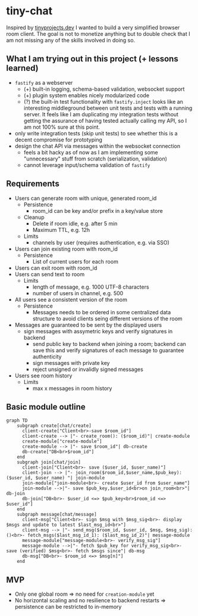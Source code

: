 # tiny-chat

Inspired by [tinyprojects.dev](https://tinyprojects.dev/) I wanted to build a very simplified browser room client. The goal is not to monetize anything but to double check that I am not missing any of the skills involved in doing so.

## What I am trying out in this project (+ lessons learned)

- `fastify` as a webserver
  - (+) built-in logging, schema-based validation, websocket support
  - (+) plugin system enables nicely modularized code
  - (?) the built-in test functionality with `fastify.inject` looks like an interesting middleground between unit tests and tests with a running server. It feels like I am duplicating my integration tests without getting the assurance of having tested actually calling my API, so I am not 100% sure at this point.
- only write integration tests (skip unit tests) to see whether this is a decent compromise for prototyping
- design the chat API via messages within the websocket connection
  - feels a bit hacky as of now as I am implementing some "unnecessary" stuff from scratch (serialization, validation)
  - cannot leverage input/schema validation of `fastify`

## Requirements

- Users can generate room with unique, generated room_id
  - Persistence
    - room_id can be key and/or prefix in a key/value store
  - Cleanup
    - Delete if room idle, e.g. after 5 min
    - Maximum TTL, e.g. 12h
  - Limits
    - channels by user (requires authentication, e.g. via SSO)
- Users can join existing room with room_id
  - Persistence
    - List of current users for each room
- Users can exit room with room_id
- Users can send text to room
  - Limits
    - length of message, e.g. 1000 UTF-8 characters
    - number of users in channel, e.g. 500
- All users see a consistent version of the room
  - Persistence
    - Messages needs to be ordered in some centralized data structure to avoid clients seing different versions of the room
- Messages are guaranteed to be sent by the displayed users
  - sign messages with assymetric keys and verify signatures in backend
    - send public key to backend when joining a room; backend can save this and verify signatures of each message to guarantee authenticity
    - sign messages with private key
    - reject unsigned or invalidly signed messages
- Users see room history
  - Limits
    - max x messages in room history

## Basic module outline

```mermaid
graph TD
    subgraph create[chat/create]
      client-create["Client<br>-save $room_id"]
      client-create --> |"- create_room(): ($room_id)"| create-module
      create-module["create-module"]
      create-module --> |"- save $room_id"| db-create
      db-create["DB<br>$room_id"]
    end
    subgraph join[chat/join]
      client-join["Client<br>- save ($user_id, $user_name)"]
      client-join --> |"- join_room($room_id,$user_name,$pub_key): ($user_id, $user_name) "| join-module
      join-module["join-module<br>- create $user_id from $user_name"]
      join-module -->|"- save $pub_key,$user_id<br>on join_room<br>"| db-join
      db-join["DB<br>- $user_id <=> $pub_key<br>$room_id <=> $user_id"]
    end
    subgraph message[chat/message]
      client-msg["Client<br>- sign $msg with $msg_sig<br>- display $msgs and update to latest $last_msg_id<br>"]
      client-msg --> |"- send_msg($room_id, $user_id, $msg, $msg_sig): ()<br>- fetch_msgs($last_msg_id_1): ($last_msg_id_2)"| message-module
      message-module["message-module<br>- verify_msg_sig"]
      message-module -->|"- fetch $pub_key for verify_msg_sig<br>- save (verified) $msg<br>- fetch $msgs since"| db-msg
      db-msg["DB<br>- $room_id <=> $msg[n]"]
    end
```

## MVP

- Only one global room => no need for `creation-module` yet
- No horizontal scaling and no resilience to backend restarts => persistence can be restricted to in-memory
